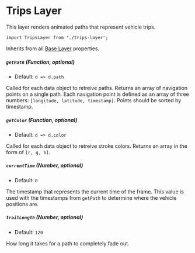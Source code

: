 # Trips Layer

This layer renders animated paths that represent vehicle trips.

    import TripsLayer from './trips-layer';

Inherits from all [Base Layer](/docs/layers/base-layer.md) properties.

##### `getPath` (Function, optional)

- Default: `d => d.path`

Called for each data object to retreive paths.
Returns an array of navigation points on a single path.
Each navigation point is defined as an array of three numbers: `[longitude, latitude, timestamp]`.
Points should be sorted by timestamp.

##### `getColor` (Function, optional)

- Default: `d => d.color`

Called for each data object to retreive stroke colors.
Returns an array in the form of `[r, g, b]`.

##### `currentTime` (Number, optional)

- Default: `0`

The timestamp that represents the current time of the frame.
This value is used with the timestamps from `getPath` to determine where the vehicle positions are.

##### `trailLength` (Number, optional)

- Default: `120`

How long it takes for a path to completely fade out.
